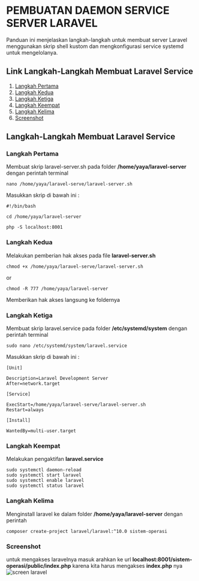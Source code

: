 # PEMBUATAN DAEMON SERVICE SERVER LARAVEL
 Panduan ini menjelaskan langkah-langkah untuk membuat server Laravel menggunakan skrip shell kustom dan mengkonfigurasi service systemd untuk mengelolanya.

 ## Link Langkah-Langkah Membuat Laravel Service
 1. [Langkah Pertama](#langkah-pertama)
 2. [Langkah Kedua](#langkah-kedua)
 3. [Langkah Ketiga](#langkah-ketiga)
 4. [Langkah Keempat](#langkah-keempat)
 5. [Langkah Kelima](#langkah-kelima)
 6. [Screenshot](#screenshot)
 
 ## Langkah-Langkah Membuat Laravel Service 

 ### Langkah Pertama
 Membuat skrip laravel-server.sh pada folder **/home/yaya/laravel-server** dengan perintah terminal 
 ```
 nano /home/yaya/laravel-serve/laravel-server.sh
 ```
 Masukkan skrip di bawah ini :
 ```
 #!/bin/bash
 
 cd /home/yaya/laravel-server

 php -S localhost:8001
 ```

 ### Langkah Kedua
 Melakukan pemberian hak akses pada file **laravel-server.sh**
 ```
 chmod +x /home/yaya/laravel-serve/laravel-server.sh
 ```
 or
 ```
 chmod -R 777 /home/yaya/laravel-server
 ```
 Memberikan hak akses langsung ke foldernya
 ### Langkah Ketiga
 Membuat skrip laravel.service pada folder **/etc/systemd/system** dengan perintah terminal
 ```
 sudo nano /etc/systemd/system/laravel.service
 ```
 Masukkan skrip di bawah ini :
 ```
 [Unit]
 
 Description=Laravel Development Server
 After=network.target
  
 [Service]
 
 ExecStart=/home/yaya/laravel-serve/laravel-server.sh
 Restart=always
  
 [Install]
 
 WantedBy=multi-user.target
 ```
 ### Langkah Keempat
 Melakukan pengaktifan **laravel.service**
 ```
 sudo systemctl daemon-reload
 sudo systemctl start laravel
 sudo systemctl enable laravel
 sudo systemctl status laravel
 ```
 ### Langkah Kelima
 Menginstall laravel ke dalam folder **/home/yaya/laravel-server** dengan perintah
 ```
 composer create-project laravel/laravel:^10.0 sistem-operasi
 ```
 
 ### Screenshot
 untuk mengakses laravelnya masuk arahkan ke url **localhost:8001/sistem-operasi/public/index.php** karena kita harus mengakses **index.php** nya
 ![screen laravel](https://github.com/user-attachments/assets/52f85ed0-3a24-421e-9c49-9d45aff1ecd6)

